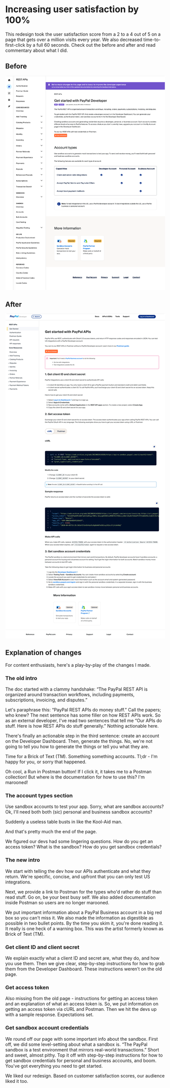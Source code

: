 # Increasing user satisfaction by 100% 

This redesign took the user satisfaction score from a 2 to a 4 out of 5 on a page that gets over a million visits every year. We also decreased time-to-first-click by a full 60 seconds. Check out the before and after and read commentary about what I did.

## Before 

![API get started page before redesign](https://github.com/hownbey/portfolio/blob/main/before.png)

## After

![API get started page after redesign](https://github.com/hownbey/portfolio/blob/main/after.png)

## Explanation of changes

For content enthusiasts, here's a play-by-play of the changes I made.

### The old intro

The doc started with a clammy handshake: “The PayPal REST API is organized around transaction workflows, including payments, subscriptions, invoicing, and disputes.”

Let's paraphrase this: “PayPal REST APIs do money stuff.” Call the papers; who knew? The next sentence has some filler on how REST APIs work. So as an external developer, I've read two sentences that tell me “Our APIs do stuff. Here is how REST APIs do stuff generally.” Nothing actionable here.

There's finally an actionable step in the third sentence: create an account on the Developer Dashboard. Then, generate the things. No, we're not going to tell you how to generate the things or tell you what they are.

Time for a Brick of Text (TM). Something something accounts. Tl;dr - I'm happy for you, or sorry that happened.

Oh cool, a Run in Postman button! If I click it, it takes me to a Postman collection! But where is the documentation for how to use this? I'm marooned!

### The account types section

Use sandbox accounts to test your app. Sorry, what are sandbox accounts? Ok, I'll need both both (sic) personal and business sandbox accounts? 

Suddenly a useless table busts in like the Kool-Aid man.

And that's pretty much the end of the page.

We figured our devs had some lingering questions. How do you get an access token? What is the sandbox? How do you get sandbox credentials?

### The new intro 

We start with telling the dev how our APIs authenticate and what they return. We're specific, concise, and upfront that you can only test US integrations.

Next, we provide a link to Postman for the types who'd rather do stuff than read stuff. Go on, be your best busy self. We also added documentation inside Postman so users are no longer marooned.

We put important information about a PayPal Business account in a big red box so you can't miss it. We also made the information as digestible as possible in two bullet points. By the time you skim it, you're done reading it. It really is one heck of a warning box. This was the artist formerly known as Brick of Text (TM).

### Get client ID and client secret

We explain exactly what a client ID and secret are, what they do, and how you use them. Then we give clear, step-by-step instructions for how to grab them from the Developer Dashboard. These instructions weren’t on the old page.

### Get access token 

Also missing from the old page - instructions for getting an access token and an explanation of what an access token is. So, we put information on getting an access token via cURL and Postman. Then we hit the devs up with a sample response. Expectations set.

### Get sandbox account credentials 

We round off our page with some important info about the sandbox. First off, we did some level-setting about what a sandbox is. “The PayPal sandbox is a test environment that mirrors real-world transactions.” Short and sweet, almost pithy. Top it off with step-by-step instructions for how to get sandbox credentials for personal and business accounts, and boom. You've got everything you need to get started.

We liked our redesign. Based on customer satisfaction scores, our audience liked it too.
